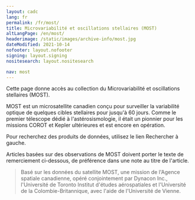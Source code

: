 ```yaml
---
layout: cadc
lang: fr
permalink: /fr/most/
title: Microvariabilité et oscillations stellaires (MOST)
altLangPage: /en/most/
headerimage: /static/images/archive-info/most.jpg
dateModified: 2021-10-14
nofooter: layout.nofooter
signing: layout.signing
nositesearch: layout.nositesearch

nav: most
---
```


<p>
  Cette page donne accès au collection du Microvariabilité et
  oscillations stellaires (MOST).
</p>

<p>
  MOST est un microsatellite canadien conçu pour surveiller la
  variabilité optique de quelques cibles stellaires pour
  jusqu'à 60 jours. Comme le premier télescope
  dédié à l'astérosismologie, il
  était un pionnier pour les missions COROT et Kepler
  ultérieures et est encore en opération.
</p>

<p>
  Pour recherchez des produits de données, utilisez le lien
  Rechercher à gauche.
</p>

  <p>
    Articles basées sur des observations de MOST doivent porter
    le texte de remerciement ci-dessous, de préférence
    dans une note au titre de l'article.
  </p>

  <blockquote>
    Basé sur les données du satellite MOST, une mission
    de l'Agence spatiale canadienne, opéré conjointement
    par Dynacon Inc., l'Université de Toronto Institut
    d'études aérospatiales et l'Université de la
    Colombie-Britannique, avec l'aide de l'Université de
    Vienne.
  </blockquote>
